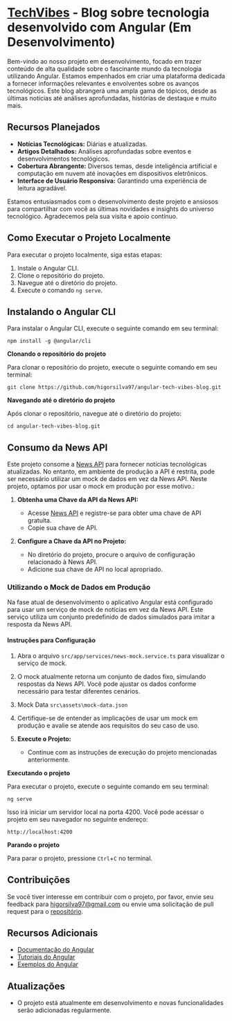 # [TechVibes](https://angular-tech-vibes-blog.vercel.app/) - Blog sobre tecnologia desenvolvido com Angular  (Em Desenvolvimento)

Bem-vindo ao nosso projeto em desenvolvimento, focado em trazer conteúdo de alta qualidade sobre o fascinante mundo da tecnologia utilizando Angular. Estamos empenhados em criar uma plataforma dedicada a fornecer informações relevantes e envolventes sobre os avanços tecnológicos. Este blog abrangerá uma ampla gama de tópicos, desde as últimas notícias até análises aprofundadas, histórias de destaque e muito mais.

## Recursos Planejados

- **Notícias Tecnológicas:** Diárias e atualizadas.
- **Artigos Detalhados:** Análises aprofundadas sobre eventos e desenvolvimentos tecnológicos.
- **Cobertura Abrangente:** Diversos temas, desde inteligência artificial e computação em nuvem até inovações em dispositivos eletrônicos.
- **Interface de Usuário Responsiva:** Garantindo uma experiência de leitura agradável.

Estamos entusiasmados com o desenvolvimento deste projeto e ansiosos para compartilhar com você as últimas novidades e insights do universo tecnológico. Agradecemos pela sua visita e apoio contínuo.


## Como Executar o Projeto Localmente

Para executar o projeto localmente, siga estas etapas:

1. Instale o Angular CLI.
2. Clone o repositório do projeto.
3. Navegue até o diretório do projeto.
4. Execute o comando `ng serve`.

## Instalando o Angular CLI

Para instalar o Angular CLI, execute o seguinte comando em seu terminal:

    npm install -g @angular/cli

**Clonando o repositório do projeto**

Para clonar o repositório do projeto, execute o seguinte comando em seu terminal:

    git clone https://github.com/higorsilva97/angular-tech-vibes-blog.git

**Navegando até o diretório do projeto**

Após clonar o repositório, navegue até o diretório do projeto:

    cd angular-tech-vibes-blog.git


## Consumo da News API

Este projeto consome a [News API](https://newsapi.org/) para fornecer notícias tecnológicas atualizadas. No entanto, em ambiente de produção a API é restrita, pode ser necessário utilizar um mock de dados em vez da News API. Neste projeto, optamos por usar o mock em produção por esse motivo.:

1. **Obtenha uma Chave da API da News API:**
   - Acesse [News API](https://newsapi.org/) e registre-se para obter uma chave de API gratuita.
   - Copie sua chave de API.

2. **Configure a Chave da API no Projeto:**
   - No diretório do projeto, procure o arquivo de configuração relacionado à News API.
   - Adicione sua chave de API no local apropriado.

### Utilizando o Mock de Dados em Produção

Na fase atual de desenvolvimento o aplicativo Angular está configurado para usar um serviço de mock de notícias em vez da News API. Este serviço utiliza um conjunto predefinido de dados simulados para imitar a resposta da News API.

#### Instruções para Configuração

1. Abra o arquivo `src/app/services/news-mock.service.ts` para visualizar o serviço de mock.

2. O mock atualmente retorna um conjunto de dados fixo, simulando respostas da News API. Você pode ajustar os dados conforme necessário para testar diferentes cenários.

3. Mock Data `src\assets\mock-data.json`

4. Certifique-se de entender as implicações de usar um mock em produção e avalie se atende aos requisitos do seu caso de uso.

3. **Execute o Projeto:**
   - Continue com as instruções de execução do projeto mencionadas anteriormente.
  

**Executando o projeto**

Para executar o projeto, execute o seguinte comando em seu terminal:

    ng serve


Isso irá iniciar um servidor local na porta 4200. Você pode acessar o projeto em seu navegador no seguinte endereço:

    http://localhost:4200


**Parando o projeto**

Para parar o projeto, pressione `Ctrl`+`C` no terminal.

## Contribuições

Se você tiver interesse em contribuir com o projeto, por favor, envie seu feedback para higorsilva97@gmail.com ou envie uma solicitação de pull request para o [repositório](https://github.com/higorsilva97/angular-blog/).

## Recursos Adicionais

* [Documentação do Angular](https://angular.io/docs)
* [Tutoriais do Angular](https://angular.io/tutorial)
* [Exemplos do Angular](https://angular.io/examples)

## Atualizações

* O projeto está atualmente em desenvolvimento e novas funcionalidades serão adicionadas regularmente.



